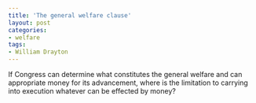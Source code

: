 ```yaml
---
title: 'The general welfare clause'
layout: post
categories:
- welfare
tags:
- William Drayton
---
```


If Congress can determine what constitutes the general welfare and can appropriate money for its advancement, where is the limitation to carrying into execution whatever can be effected by money?